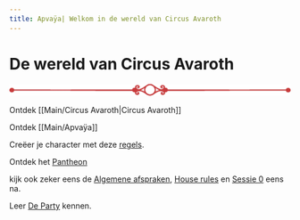```yaml
---
title: Apvaÿa| Welkom in de wereld van Circus Avaroth
---
```

# De wereld van Circus Avaroth

![Divider_1.webp](Divider_1.webp)

Ontdek [[Main/Circus Avaroth|Circus Avaroth]]

Ontdek [[Main/Apvaÿa]]

Creëer je character met deze [regels](PC's%20en%20homebrew/PC's%20maken.md).

Ontdek het [Pantheon](Pantheon/Pantheon.md)

kijk ook zeker eens de [Algemene afspraken](../PC's%20en%20homebrew/Algemene%20afspraken.md), [House rules](PC's%20en%20homebrew/House%20rules.md) en [Sessie 0](Avonturen/Sessie%200.md) eens na.

Leer [De Party](PC's%20en%20homebrew/De%20Party.md) kennen.
